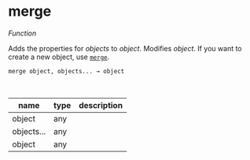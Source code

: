 # merge

_Function_

Adds the properties for _objects_ to _object_. Modifies _object_. If you want to create a new object, use [`merge`](#merge).

<pre><code>merge object, objects... &rarr; object</code></pre>
<br>

| name | type | description |
|------|------|-------------|
|object|any||
|objects...|any||
|object|any||


